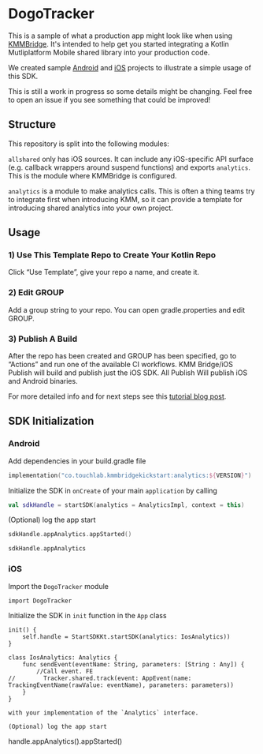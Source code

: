 # DogoTracker

This is a sample of what a production app might look like when using
[KMMBridge](https://github.com/touchlab/KMMBridge/).
It's intended to help get you started integrating a Kotlin Mutliplatform Mobile shared library into your production
code.

We created sample [Android](https://github.com/touchlab/KMMBridgeKickStart-Android)
and [iOS](https://github.com/touchlab/KMMBridgeKickStart-iOS) projects to illustrate
a simple usage of this SDK.

This is still a work in progress so some details might be changing. Feel free to open an issue if you see something that
could be improved!

## Structure

This repository is split into the following modules:

`allshared` only has iOS sources. It can include any iOS-specific API surface (e.g. callback wrappers around suspend
functions) and exports `analytics`. This is the module where KMMBridge is configured.

`analytics` is a module to make analytics calls. This is often a thing teams try to integrate first when introducing
KMM, so it can provide a template for introducing shared analytics into your own project.

## Usage

### 1) Use This Template Repo to Create Your Kotlin Repo

Click “Use Template”, give your repo a name, and create it.

### 2) Edit GROUP

Add a group string to your repo. You can open gradle.properties and edit GROUP.

### 3) Publish A Build

After the repo has been created and GROUP has been specified, go to “Actions” and run one of the available CI workflows.
KMM Bridge/iOS Publish will build and publish just the iOS SDK. All Publish Will publish iOS and Android binaries.

For more detailed info and for next steps see
this [tutorial blog post](https://touchlab.co/quick-start-with-kmmbridge-1-hour-tutorial/).

## SDK Initialization

### Android

Add dependencies in your build.gradle file

```kotlin
implementation("co.touchlab.kmmbridgekickstart:analytics:${VERSION}")
```

Initialize the SDK in `onCreate` of your main `application` by calling

```kotlin
val sdkHandle = startSDK(analytics = AnalyticsImpl, context = this)
```
(Optional) log the app start

```kotlin
sdkHandle.appAnalytics.appStarted()
```

```kotlin
sdkHandle.appAnalytics
```

### iOS

Import the `DogoTracker` module

```
import DogoTracker
```

Initialize the SDK in `init` function in the `App` class

```
init() {
    self.handle = StartSDKKt.startSDK(analytics: IosAnalytics))
}
```

```
class IosAnalytics: Analytics {
    func sendEvent(eventName: String, parameters: [String : Any]) {
        //Call event. FE
//        Tracker.shared.track(event: AppEvent(name: TrackingEventName(rawValue: eventName), parameters: parameters))
    }
}

with your implementation of the `Analytics` interface.

(Optional) log the app start

```
handle.appAnalytics().appStarted()
```
